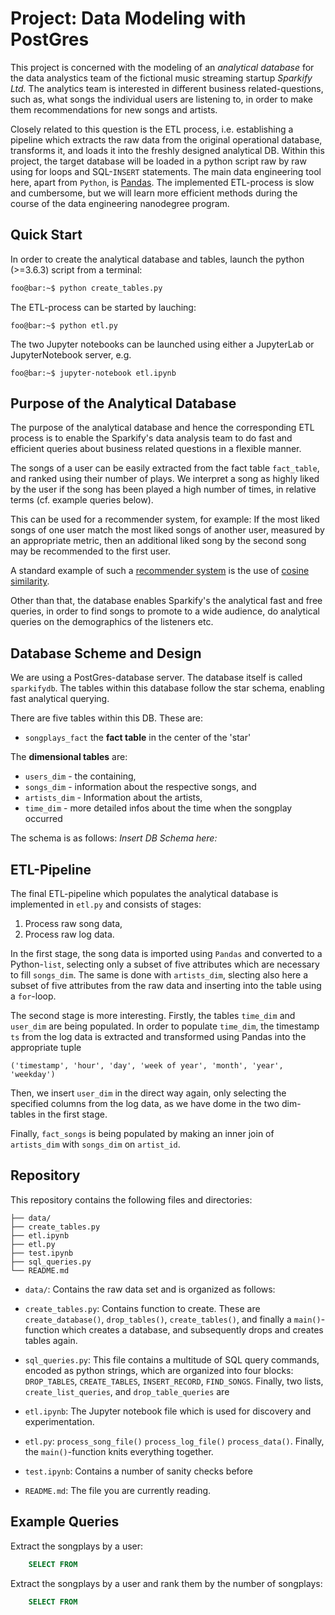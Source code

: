 # Project: Data Modeling with PostGres
This project is concerned with the modeling of an *analytical database* for the data analystics team of the fictional music streaming startup *Sparkify Ltd.* 
The analytics team is interested in different business related-questions, such as, what songs the individual users are listening to, in order to make them recommendations for new songs and artists.

Closely related to this question is the ETL process, i.e. establishing a pipeline which extracts the raw data from the original operational database, transforms it, and loads it into the freshly designed analytical DB. Within this project, the target database will be loaded in a python script raw by raw using for loops and SQL-`INSERT` statements. The main data engineering tool here, apart from `Python`, is [Pandas](https://pandas.pydata.org/). The implemented ETL-process is slow and cumbersome, but we will learn more efficient methods during the course of the data engineering nanodegree program. 

## Quick Start

In order to create the analytical database and tables, launch the python (>=3.6.3) script from a terminal:
```bash
foo@bar:~$ python create_tables.py
```
The ETL-process can be started by lauching:
```
foo@bar:~$ python etl.py
```

The two Jupyter notebooks can be launched using either a JupyterLab or JupyterNotebook server, e.g.
```
foo@bar:~$ jupyter-notebook etl.ipynb
```


## Purpose of the Analytical Database
The purpose of the analytical database and hence the corresponding ETL process is to enable the Sparkify's data analysis team to do fast and efficient queries about business related questions in a flexible manner.

The songs of a user can be easily extracted from the fact table `fact_table`, and ranked using their number of plays. We interpret a song as highly liked by the user if the song has been played a high number of times, in relative terms (cf. example queries below).

This can be used for a recommender system, for example: If the most liked songs of one user match the most liked songs of another user, measured by an appropriate metric, then an additional liked song by the second song may be recommended to the first user. 

A standard example of such a [recommender system](https://en.wikipedia.org/wiki/Recommender_system) is the use of [cosine similarity](https://en.wikipedia.org/wiki/Cosine_similarity).

Other than that, the database enables Sparkify's the analytical fast and free queries, in order to find songs to promote to a wide audience, do analytical queries on the demographics of the listeners etc.


## Database Scheme and Design
We are using a PostGres-database server. The database itself is called `sparkifydb`. The tables within this database follow the star schema, enabling fast analytical querying.

There are five tables within this DB. These are: 
 - `songplays_fact` the **fact table** in the center of the 'star'

The **dimensional tables** are:
 - `users_dim` - the  containing,
 - `songs_dim` - information about the respective songs, and
 - `artists_dim` - Information about the artists,
 - `time_dim` - more detailed infos about the time when the songplay occurred


The schema is as follows:
*Insert DB Schema here:*


## ETL-Pipeline
The final ETL-pipeline which populates the analytical database is implemented in `etl.py` and consists of stages:

 1. Process raw song data,
 2. Process raw log data.

In the first stage, the song data is imported using `Pandas` and converted to a Python-`list`, selecting only a subset of five attributes which are necessary to fill `songs_dim`. The same is done with `artists_dim`, slecting also here a subset of five attributes from the raw data and inserting into the table using a `for`-loop.

The second stage is more interesting. Firstly, the tables `time_dim` and `user_dim` are being populated. In order to populate `time_dim`, the timestamp `ts` from the log data is extracted and transformed using Pandas into the appropriate tuple 
```
('timestamp', 'hour', 'day', 'week of year', 'month', 'year', 'weekday')
```
Then, we insert `user_dim` in the direct way again, only selecting the specified columns from the log data, as we have dome in the two dim-tables in the first stage. 

Finally, `fact_songs` is being populated by making an inner join of `artists_dim` with `songs_dim` on `artist_id`.



## Repository
This repository contains the following files and directories:

```
├── data/
├── create_tables.py
├── etl.ipynb
├── etl.py
├── test.ipynb
├── sql_queries.py
└── README.md
```

- `data/`: Contains the raw data set and is organized as follows:

 - `create_tables.py`: Contains function to create. These are `create_database()`, `drop_tables()`, `create_tables()`, and finally a `main()`-function which creates a database, and subsequently drops and creates tables again.

- `sql_queries.py`: This file contains a multitude of SQL query commands, encoded as python strings, which are organized into four blocks: `DROP_TABLES`, `CREATE_TABLES`, `INSERT_RECORD`, `FIND_SONGS`.
Finally, two lists, `create_list_queries`, and `drop_table_queries` are 

 - `etl.ipynb`: The Jupyter notebook file which is used for discovery and experimentation.

 - `etl.py`: `process_song_file()` `process_log_file()` `process_data()`. Finally, the `main()`-function knits everything together.

 - `test.ipynb`: Contains a number of sanity checks before 

 - `README.md`: The file you are currently reading.




## Example Queries
Extract the songplays by a user:
``` sql
    SELECT FROM
```

Extract the songplays by a user and rank them by the number of songplays:
``` sql
    SELECT FROM
```


